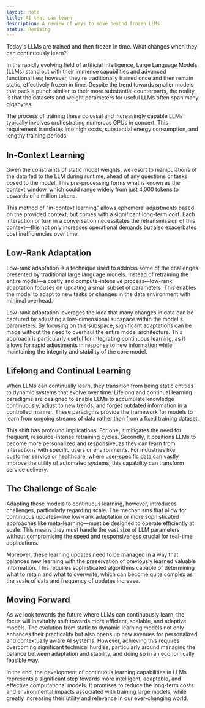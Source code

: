 ```yaml
---
layout: note
title: AI that can learn
description: A review of ways to move beyond frozen LLMs
status: Revising
---
```


Today's LLMs are trained and then frozen in time. What changes when they can continuously learn?

In the rapidly evolving field of artificial intelligence, Large Language Models (LLMs) stand out with their immense capabilities and advanced functionalities; however, they're traditionally trained once and then remain static, effectively frozen in time. Despite the trend towards smaller models that pack a punch similar to their more substantial counterparts, the reality is that the datasets and weight parameters for useful LLMs often span many gigabytes.

The process of training these colossal and increasingly capable LLMs typically involves orchestrating numerous GPUs in concert. This requirement translates into high costs, substantial energy consumption, and lengthy training periods.

## In-Context Learning

Given the constraints of static model weights, we resort to manipulations of the data fed to the LLM during runtime, ahead of any questions or tasks posed to the model. This pre-processing forms what is known as the context window, which could range widely from just 4,000 tokens to upwards of a million tokens.

This method of "in-context learning" allows ephemeral adjustments based on the provided context, but comes with a significant long-term cost. Each interaction or turn in a conversation necessitates the retransmission of this context—this not only increases operational demands but also exacerbates cost inefficiencies over time.

## Low-Rank Adaptation

Low-rank adaptation is a technique used to address some of the challenges presented by traditional large language models. Instead of retraining the entire model—a costly and compute-intensive process—low-rank adaptation focuses on updating a small subset of parameters. This enables the model to adapt to new tasks or changes in the data environment with minimal overhead.

Low-rank adaptation leverages the idea that many changes in data can be captured by adjusting a low-dimensional subspace within the model's parameters. By focusing on this subspace, significant adaptations can be made without the need to overhaul the entire model architecture. This approach is particularly useful for integrating continuous learning, as it allows for rapid adjustments in response to new information while maintaining the integrity and stability of the core model.

## Lifelong and Continual Learning

When LLMs can continually learn, they transition from being static entities to dynamic systems that evolve over time. Lifelong and continual learning paradigms are designed to enable LLMs to accumulate knowledge continuously, adjust to new trends, and forget outdated information in a controlled manner. These paradigms provide the framework for models to learn from ongoing streams of data rather than from a fixed training dataset.

This shift has profound implications. For one, it mitigates the need for frequent, resource-intense retraining cycles. Secondly, it positions LLMs to become more personalized and responsive, as they can learn from interactions with specific users or environments. For industries like customer service or healthcare, where user-specific data can vastly improve the utility of automated systems, this capability can transform service delivery.

## The Challenge of Scale

Adapting these models to continuous learning, however, introduces challenges, particularly regarding scale. The mechanisms that allow for continuous updates—like low-rank adaptation or more sophisticated approaches like meta-learning—must be designed to operate efficiently at scale. This means they must handle the vast size of LLM parameters without compromising the speed and responsiveness crucial for real-time applications.

Moreover, these learning updates need to be managed in a way that balances new learning with the preservation of previously learned valuable information. This requires sophisticated algorithms capable of determining what to retain and what to overwrite, which can become quite complex as the scale of data and frequency of updates increase.

## Moving Forward

As we look towards the future where LLMs can continuously learn, the focus will inevitably shift towards more efficient, scalable, and adaptive models. The evolution from static to dynamic learning models not only enhances their practicality but also opens up new avenues for personalized and contextually aware AI systems. However, achieving this requires overcoming significant technical hurdles, particularly around managing the balance between adaptation and stability, and doing so in an economically feasible way.

In the end, the development of continuous learning capabilities in LLMs represents a significant step towards more intelligent, adaptable, and effective computational models. It promises to reduce the long-term costs and environmental impacts associated with training large models, while greatly increasing their utility and relevance in our ever-changing world.

